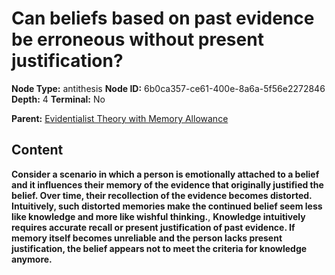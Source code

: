 # Can beliefs based on past evidence be erroneous without present justification?

**Node Type:** antithesis
**Node ID:** 6b0ca357-ce61-400e-8a6a-5f56e2272846
**Depth:** 4
**Terminal:** No

**Parent:** [Evidentialist Theory with Memory Allowance](evidentialist-theory-with-memory-allowance-synthesis-93261724-301f-4cec-93fd-9574dc766373.md)

## Content

**Consider a scenario in which a person is emotionally attached to a belief and it influences their memory of the evidence that originally justified the belief. Over time, their recollection of the evidence becomes distorted. Intuitively, such distorted memories make the continued belief seem less like knowledge and more like wishful thinking.**, **Knowledge intuitively requires accurate recall or present justification of past evidence. If memory itself becomes unreliable and the person lacks present justification, the belief appears not to meet the criteria for knowledge anymore.**
